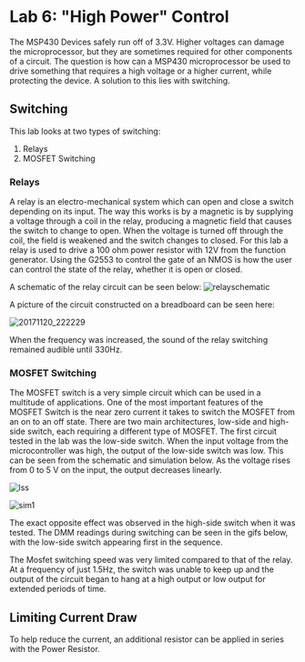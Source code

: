 # Lab 6: "High Power" Control

The MSP430 Devices safely run off of 3.3V. Higher voltages can damage the microprocessor, but they are sometimes required for other components of a circuit. The question is how can a MSP430 microprocessor be used to drive something that requires a high voltage or a higher current, while protecting the device. A solution to this lies with switching. 

## Switching

This lab looks at two types of switching:
1. Relays
2. MOSFET Switching

### Relays

A relay is an electro-mechanical system which can open and close a switch depending on its input. The way this works is by a magnetic is by supplying a voltage through a coil in the relay, producing a magnetic field that causes the switch to change to open. When the voltage is turned off through the coil, the field is weakened and the switch changes to closed. For this lab a relay is used to drive a 100 ohm power resistor with 12V from the function generator. Using the G2553 to control the gate of an NMOS is how the user can control the state of the relay, whether it is open or closed. 

A schematic of the relay circuit can be seen below:
![relayschematic](https://user-images.githubusercontent.com/31701000/33510010-179d41e2-d6d5-11e7-943e-1b9d66e985ff.png)


A picture of the circuit constructed on a breadboard can be seen here:

![20171120_222229](https://user-images.githubusercontent.com/31701000/33510005-01d9d550-d6d5-11e7-9e20-9374e115bff2.jpg)

When the frequency was increased, the sound of the relay switching remained audible until 330Hz.


### MOSFET Switching
The MOSFET switch is a very simple circuit which can be used in a multitude of applications. One of the most important features of the MOSFET Switch is the near zero current it takes to switch the MOSFET from an on to an off state. There are two main architectures, low-side and high-side switch, each requiring a different type of MOSFET. The first circuit tested in the lab was the low-side switch. When the input voltage from the microcontroller was high, the output of the low-side switch was low. This can be seen from the schematic and simulation below. As the voltage rises from 0 to 5 V on the input, the output decreases linearly. 

![lss](https://user-images.githubusercontent.com/31484781/33511171-3ccb527e-d6e4-11e7-972e-266b95c37500.JPG)

![sim1](https://user-images.githubusercontent.com/31484781/33511172-410a5862-d6e4-11e7-8e95-0dfe54b5ff24.JPG)

The exact opposite effect was observed in the high-side switch when it was tested. The DMM readings during switching can be seen in the gifs below, with the low-side switch appearing first in the sequence. 

The Mosfet switching speed was very limited compared to that of the relay. At a frequency of just 1.5Hz, the switch was unable to keep up and the output of the circuit began to hang at a high output or low output for extended periods of time. 

## Limiting Current Draw
To help reduce the current, an additional resistor can be applied in series with the Power Resistor.
